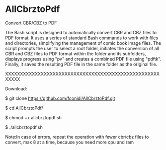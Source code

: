 # AllCbrztoPdf
Convert CBR/CBZ to PDF

The Bash script is designed to automatically convert CBR and CBZ files to PDF format. It uses a series of standard Bash commands to work with files and directories, simplifying the management of comic book image files. The script prompts the user to select a root folder, initiates the conversion of all CBR and CBZ files to PDF format within the folder and its subfolders, displays progress using "pv" and creates a combined PDF file using "pdftk". Finally, it saves the resulting PDF file in the same folder as the original file.

XXXXXXXXXXXXXXXXXXXXXXXXXXXXXXXXXXXXXXXXXXXXXXXXXXXXXXXXX

Download:

$ git clone https://github.com/fconidi/AllCbrztoPdf.git

$ cd AllCbrztoPdf/

$ chmod +x allcbrztopdf.sh

$ ./allcbrztopdf.sh


Note:In case of errors, repeat the operation with fewer cbr/cbz files to convert, max 8 at a time, because you need more cpu and ram
